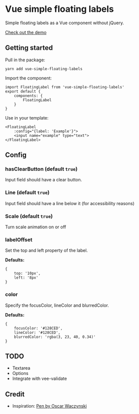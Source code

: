 # Vue simple floating labels

Simple floating labels as a Vue component without jQuery.

[Check out the demo](https://sabatinomasala.github.io/vue-simple-floating-labels/)

## Getting started

Pull in the package:
``` 
yarn add vue-simple-floating-labels
```

Import the component:
```
import FloatingLabel from 'vue-simple-floating-labels'
export default {
    components: {
        FloatingLabel
    }
}
```
Use in your template:
```
<FloatingLabel
    :config="{label: 'Example'}">
    <input name="example" type="text">
</FloatingLabel>
```

## Config

### hasClearButton (default `true`)
Input field should have a clear button.

### Line (default `true`)
Input field should have a line below it (for accessibility reasons)

### Scale (default `true`)
Turn scale animation on or off

### labelOffset
Set the top and left property of the label.

**Defaults:**
```
{
    top: '10px',
    left: '8px'
}
``` 

### color
Specify the focusColor, lineColor and blurredColor.

**Defaults:**
```
{
    focusColor: '#128CED',
    lineColor: '#128CED',
    blurredColor: 'rgba(3, 23, 40, 0.34)'
}
```

## TODO
* Textarea
* Options
* Integrate with vee-validate

## Credit

* Inspiration: [Pen by Oscar Waczynski](https://codepen.io/osifer/pen/eWvxzB)